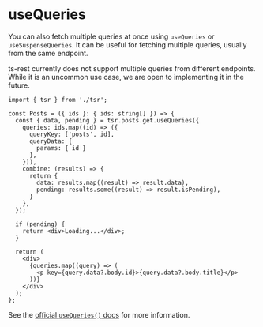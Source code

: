 # useQueries

You can also fetch multiple queries at once using `useQueries` or `useSuspenseQueries`. It can be useful for fetching multiple queries, usually from the same endpoint.

ts-rest currently does not support multiple queries from different endpoints. While it is an uncommon use case, we are open to implementing it in the future.

```tsx
import { tsr } from './tsr';

const Posts = ({ ids }: { ids: string[] }) => {
  const { data, pending } = tsr.posts.get.useQueries({
    queries: ids.map((id) => ({
      queryKey: ['posts', id],
      queryData: {
        params: { id }
      },
    })),
    combine: (results) => {
      return {
        data: results.map((result) => result.data),
        pending: results.some((result) => result.isPending),
      }
    },
  });
  
  if (pending) {
    return <div>Loading...</div>;
  }

  return (
    <div>
      {queries.map((query) => (
        <p key={query.data?.body.id}>{query.data?.body.title}</p>
      ))}
    </div>
  );
};
```

See the [official `useQueries()` docs](https://tanstack.com/query/v5/docs/react/reference/useQueries) for more information.
